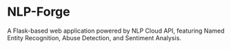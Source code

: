 # NLP-Forge
A Flask-based web application powered by NLP Cloud API, featuring Named Entity Recognition, Abuse Detection, and Sentiment Analysis.
